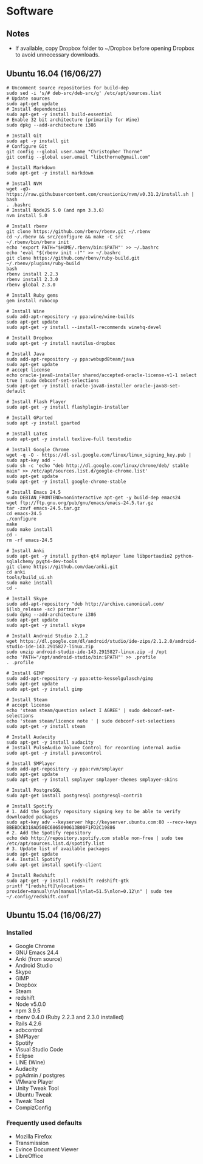 # Software

## Notes

* If available, copy Dropbox folder to ~/Dropbox before opening Dropbox to avoid unnecessary downloads.

## Ubuntu 16.04 (16/06/27)

```
# Uncomment source repositories for build-dep
sudo sed -i 's/# deb-src/deb-src/g' /etc/apt/sources.list
# Update sources
sudo apt-get update
# Install dependencies
sudo apt-get -y install build-essential
# Enable 32 bit architecture (primarily for Wine)
sudo dpkg --add-architecture i386 
```

```
# Install Git
sudo apt -y install git
# Configure Git
git config --global user.name "Christopher Thorne"
git config --global user.email "libcthorne@gmail.com"
```

```
# Install Markdown
sudo apt-get -y install markdown
```

```
# Install NVM
wget -qO- https://raw.githubusercontent.com/creationix/nvm/v0.31.2/install.sh | bash
. .bashrc
# Install NodeJS 5.0 (and npm 3.3.6)
nvm install 5.0
```

```
# Install rbenv
git clone https://github.com/rbenv/rbenv.git ~/.rbenv
cd ~/.rbenv && src/configure && make -C src
~/.rbenv/bin/rbenv init
echo 'export PATH="$HOME/.rbenv/bin:$PATH"' >> ~/.bashrc
echo 'eval "$(rbenv init -)"' >> ~/.bashrc
git clone https://github.com/rbenv/ruby-build.git ~/.rbenv/plugins/ruby-build
bash
rbenv install 2.2.3
rbenv install 2.3.0
rbenv global 2.3.0
```

```
# Install Ruby gems
gem install rubocop
```

```
# Install Wine
sudo add-apt-repository -y ppa:wine/wine-builds
sudo apt-get update
sudo apt-get -y install --install-recommends winehq-devel
```

```
# Install Dropbox
sudo apt-get -y install nautilus-dropbox
```

```
# Install Java
sudo add-apt-repository -y ppa:webupd8team/java
sudo apt-get update
# accept license
echo oracle-java8-installer shared/accepted-oracle-license-v1-1 select true | sudo debconf-set-selections
sudo apt-get -y install oracle-java8-installer oracle-java8-set-default
```

```
# Install Flash Player
sudo apt-get -y install flashplugin-installer
```

```
# Install GParted
sudo apt -y install gparted
```

```
# Install LaTeX
sudo apt-get -y install texlive-full texstudio
```

```
# Install Google Chrome
wget -q -O - https://dl-ssl.google.com/linux/linux_signing_key.pub | sudo apt-key add -
sudo sh -c 'echo "deb http://dl.google.com/linux/chrome/deb/ stable main" >> /etc/apt/sources.list.d/google-chrome.list'
sudo apt-get update
sudo apt-get -y install google-chrome-stable
```
```
# Install Emacs 24.5
sudo DEBIAN_FRONTEND=noninteractive apt-get -y build-dep emacs24
wget ftp://ftp.gnu.org/pub/gnu/emacs/emacs-24.5.tar.gz
tar -zxvf emacs-24.5.tar.gz
cd emacs-24.5
./configure
make
sudo make install
cd -
rm -rf emacs-24.5
```

```
# Install Anki
sudo apt-get -y install python-qt4 mplayer lame libportaudio2 python-sqlalchemy pyqt4-dev-tools
git clone https://github.com/dae/anki.git
cd anki
tools/build_ui.sh
sudo make install
cd -
```

```
# Install Skype
sudo add-apt-repository "deb http://archive.canonical.com/ $(lsb_release -sc) partner"
sudo dpkg --add-architecture i386
sudo apt-get update
sudo apt-get -y install skype
```

```
# Install Android Studio 2.1.2
wget https://dl.google.com/dl/android/studio/ide-zips/2.1.2.0/android-studio-ide-143.2915827-linux.zip
sudo unzip android-studio-ide-143.2915827-linux.zip -d /opt
echo 'PATH="/opt/android-studio/bin:$PATH"' >> .profile
. .profile
```

```
# Install GIMP
sudo add-apt-repository -y ppa:otto-kesselgulasch/gimp
sudo apt-get update
sudo apt-get -y install gimp
```

```
# Install Steam
# accept license
echo 'steam steam/question select I AGREE' | sudo debconf-set-selections
echo 'steam steam/licence note ' | sudo debconf-set-selections
sudo apt-get -y install steam
```

```
# Install Audacity
sudo apt-get -y install audacity
# Install PulseAudio Volume Control for recording internal audio
sudo apt-get -y install pavucontrol
```

```
# Install SMPlayer
sudo add-apt-repository -y ppa:rvm/smplayer
sudo apt-get update
sudo apt-get -y install smplayer smplayer-themes smplayer-skins
```

```
# Install PostgreSQL
sudo apt-get install postgresql postgresql-contrib
```

```
# Install Spotify
# 1. Add the Spotify repository signing key to be able to verify downloaded packages
sudo apt-key adv --keyserver hkp://keyserver.ubuntu.com:80 --recv-keys BBEBDCB318AD50EC6865090613B00F1FD2C19886
# 2. Add the Spotify repository
echo deb http://repository.spotify.com stable non-free | sudo tee /etc/apt/sources.list.d/spotify.list
# 3. Update list of available packages
sudo apt-get update
# 4. Install Spotify
sudo apt-get install spotify-client
```

```
# Install Redshift
sudo apt-get -y install redshift redshift-gtk
printf "[redshift]\nlocation-provider=manual\n\n[manual]\nlat=51.5\nlon=0.12\n" | sudo tee ~/.config/redshift.conf
```

## Ubuntu 15.04 (16/06/27)

### Installed
* Google Chrome
* GNU Emacs 24.4
* Anki (from source)
* Android Studio
* Skype
* GIMP
* Dropbox
* Steam
* redshift
* Node v5.0.0
* npm 3.9.5
* rbenv 0.4.0 (Ruby 2.2.3 and 2.3.0 installed)
* Rails 4.2.6
* adbcontrol
* SMPlayer
* Spotify
* Visual Studio Code
* Eclipse
* LINE (Wine)
* Audacity
* pgAdmin / postgres
* VMware Player
* Unity Tweak Tool
* Ubuntu Tweak
* Tweak Tool
* CompizConfig

### Frequently used defaults
* Mozilla Firefox
* Transmission
* Evince Document Viewer
* LibreOffice
